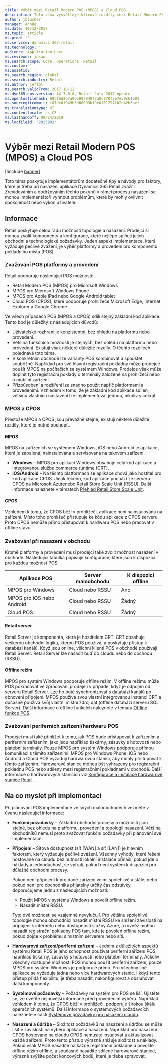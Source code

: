 ```yaml
---
title: Výběr mezi Retail Modern POS (MPOS) a Cloud POS
description: Toto téma vysvětluje klíčové rozdíly mezi Retail Modern POS a Cloud POS. Také popisuje různé faktory, které prodejci implementující aplikaci Dynamics 365 Retail musí zvážit, aby mohli vytěžit pro své požadavky maximum.
author: jblucher
manager: AnnBe
ms.date: 10/12/2017
ms.topic: article
ms.prod: ''
ms.service: dynamics-365-retail
ms.technology: ''
audience: Application User
ms.reviewer: josaw
ms.search.scope: Core, Operations, Retail
ms.custom: ''
ms.assetid: ''
ms.search.region: global
ms.search.industry: Retail
ms.author: jeffbl
ms.search.validFrom: 2017-10-12
ms.dyn365.ops.version: AX 7.0.0, Retail July 2017 update
ms.openlocfilehash: 69cf6d2b7a9bb09a848f2a0c870f5e7e59c61e91
ms.sourcegitcommit: f87de0f949b5d60993b19e0f61297f02d42b5bef
ms.translationtype: HT
ms.contentlocale: cs-CZ
ms.lasthandoff: 09/24/2019
ms.locfileid: "2025902"
---
```

# <a name="choose-between-retail-modern-pos-mpos-and-cloud-pos"></a>Výběr mezi Retail Modern POS (MPOS) a Cloud POS

[!include [banner](includes/banner.md)]

Toto téma poskytuje implementátorům dodatečné tipy a návody pro faktory, které je třeba při nasazení aplikace Dynamics 365 Retail zvážit. Zrevidováním a dodržováním těchto pokynů v rámci procesu nasazení se mohou implementátoři vyhnout problémům, které by mohly ovlivnit spokojenost nebo výkon uživatele.

## <a name="insights"></a>Informace

Retail poskytuje celou řadu možností topologie a nasazení. Prodejci si mohou zvolit komponenty a konfigurace, které nejlépe splňují jejich obchodní a technologické požadavky. Jeden aspekt implementace, která vyžaduje pečlivé zvážení, je výběr platformy a provedení pro komponentu pokladního místa (POS).

### <a name="pos-platform-and-form-factor-considerations"></a>Zvažování POS platformy a provedení

Retail podporuje následující POS možnosti:

- Retail Modern POS (MPOS) pro Microsoft Windows
- MPOS pro Microsoft Windows Phone
- MPOS pro Apple iPad nebo Google Android tablet
- Cloud POS (CPOS), které podporuje prohlížeče Microsoft Edge, Internet Explorer a Google Chrome

Ve všech případech POS (MPOS a CPOS) sdílí stejný základní kód aplikace. Tento bod je důležitý z následujících důvodů:

- Uživatelské rozhraní je konzistentní, bez ohledu na platformu nebo provedení.
- Většina funkčních možností je stejných, bez ohledu na platformu nebo provedení. Existují však některé důležité rozdíly. O těchto rozdílech pojednává toto téma.
- V konkrétním obchodě lze varianty POS kombinovat a spouštět souběžně. Například pro své hlavní registrační pokladny může prodejce použít MPOS na počítačích se systémem Windows. Prodejce však může doplnit tyto registrační poklady o terminály založené na prohlížeči nebo o mobilní zařízení.
- Přizpůsobení a rozšíření lze snadno použít napříč platformami a provedeními. Vzhledem k tomu, že je základní kód aplikace sdílen, většinu vlastních nastavení lze implementovat jednou, nikoliv vícekrát.

### <a name="mpos-vs-cpos"></a>MPOS a CPOS

Přestože MPOS a CPOS jsou převážně stejné, existují některé důležité rozdíly, které je nutné pochopit.

#### <a name="mpos"></a>MPOS

MPOS na zařízeních se systémem Windows, iOS nebo Android je aplikace, která je zabalená, nainstalována a servisovaná na takovém zařízení.

- **Windows** – MPOS pro aplikaci Windows obsahuje celý kód aplikace a integrovanou službu commerce runtime (CRT). 
- **iOS/Android** – Na těchto platformách se aplikace chová jako hostitel pro kód aplikace CPOS. Jinak řečeno, kód aplikace pochází ze serveru CPOS na Microsoft Azurenebo Retail Store Scale Unit (RSSU). Další informace naleznete v tématech [Přehled Retail Store Scale Unit](https://docs.microsoft.com/dynamics365/unified-operations/retail/dev-itpro/retail-store-system-begin).

#### <a name="cpos"></a>CPOS

Vzhledem k tomu, že CPOS běží v prohlížeči, aplikace není nainstalována na zařízení. Místo toho prohlížeč přistupuje ke kódu aplikace z CPOS serveru. Proto CPOS nemůže přímo přistupovat k hardwaru POS nebo pracovat v offline stavu.

### <a name="store-deployment-considerations"></a>Zvažování při nasazení v obchodu

Kromě platformy a provedení musí prodejci také zvolit možnost nasazení v obchodě. Následující tabulka popisuje konfigurace, které jsou k dispozici pro každou možnost POS.

| Aplikace POS         | Server maloobchodu | K dispozici offline |
|-------------------------|---------------|-------------------|
| MPOS pro Windows        | Cloud nebo RSSU | Ano               |
| MPOS pro iOS nebo Android | Cloud nebo RSSU | Žádný                |
| Cloud POS               | Cloud nebo RSSU | Žádný                |

#### <a name="retail-server"></a>Retail server

Retail Server je komponenta, která je hostitelem CRT. CRT obsahuje veškerou obchodní logiku, kterou POS používá, a poskytuje přístup k databázi kanálů. Když jsou online, všichni klienti POS v obchodě používají Retail Server. Retail Server lze nasadit buď do cloudu nebo do obchodu (RSSU).

#### <a name="offline-mode"></a>Offline režim

MPOS pro systém Windows podporuje offline režim. V offline režimu může POS pokračovat ve zpracování prodeje i v případě, když je odpojen od serveru Retail Server. Lze ho poté synchronizovat s databází kanálů po obnovení připojení. MPOS používá svou vlastní integrovanou instanci CRT a dočasně používá svůj vlastní místní zdroj dat (offline databázi serveru SQL Server). Další informace o offline funkcích naleznete v tématu [Offline funkce POS](https://docs.microsoft.com/dynamics365/unified-operations/retail/pos-offline-functionality).

### <a name="pos-peripheralhardware-considerations"></a>Zvažování periferních zařízení/hardwaru POS

Prodejci musí také přihlížet k tomu, jak POS bude přistupovat k zařízením a periferním zařízením, jako jsou například tiskárny, zásuvky s hotovostí nebo platební terminály. Pouze MPOS pro systém Windows podporuje přímou komunikaci s těmito zařízeními. MPOS pro Windows Phone, iOS nebo Android a Cloud POS vyžadují hardwarovou stanici, aby mohly přistupovat k těmto zařízením. Hardwarové stanice mohou být vyhrazeny pro registrační pokladnu POS nebo sdíleny mezi registračními pokladnami v obchodě. Další informace o hardwarových stanicích viz [Konfigurace a instalace hardwarové stanice Retail](https://docs.microsoft.com/dynamics365/unified-operations/retail/retail-hardware-station-configuration-installation).

## <a name="implementation-considerations"></a>Na co myslet při implementaci

Při plánování POS implementace ve svých maloobchodech vezměte v úvahu následující informace:

- **Funkční požadavky** – Základní obchodní procesy a možnosti jsou stejné, bez ohledu na platformu, provedení a topologii nasazení. Většina obchodníků nemusí proto zvažovat funkční požadavky při plánování své implementace.
- **Připojení** – Síťová dostupnost (síť \[WAN\] a síť \[LAN\]) je hlavním faktorem, který vyžaduje pečlivé zvážení. Všechny výhody, které řešení hostované na cloudu bez nutnosti lokální instalace přináší, pokud jde o náklady a jednoduchost, se vytratí, pokud není systém k dispozici pro důležité obchodní procesy.

    Pokud není připojení k pro dané zařízení velmi spolehlivé a stálé, nebo pokud není pro obchodníka přijatelný určitý čas odstávky, doporučujeme jednu z následujících možností:

    - Použít MPOS v systému Windows a povolit offline režim.
    - Nasadit místní RSSU.

    Tyto dvě možnosti se vzájemně nevylučují. Pro většinu spolehlivé topologie mohou obchodníci nasadit místní RSSU ke snížení závislosti na připojení k internetu nebo dostupnosti služby Azure, a rovněž mohou nasadit registrační pokladny POS tam, kde je povolen offline režim, pokud dojde k problému s místním serverem nebo sítí.

- **Hardwarová zařízení/periferní zařízení** – Jedním z důležitých aspektů systému Retail POS je jeho schopnost používat periferní zařízení POS, například tiskárny, zásuvky s hotovostí nebo platební terminály. Ačkoliv všechny dostupné možnosti POS mohou použít periferní zařízení, pouze MPOS pro systém Windows je podporuje přímo. Pro všechny jiné aplikace se vyžaduje jedna nebo více hardwarových stanic. I když tento přístup přidá flexibilitu, je třeba nasadit, nakonfigurovat a obsluhovat další komponenty.
- **Systémové požadavky** – Požadavky na systém pro POS se liší. Ujistěte se, že ověříte nejnovější informace před provedením výběru. Například vzhledem k tomu, že CPOS běží v prohlížeči, podporuje širokou škálu operačních systémů. Další informace o systémových požadavcích naleznete v části [Systémové požadavky pro nasazení cloudu](https://docs.microsoft.com/dynamics365/unified-operations/fin-and-ops/get-started/system-requirements).
- **Nasazení a údržba** – Složitost požadavků na nasazení a údržbu se může lišit v závislosti na výběru aplikace a nasazení. Například pro nasazení CPOS hostované na cloudu CPOS nemusíte instalovat a aktualizovat každé zařízení. Proto tento přístup výrazně snižuje složitost a náklady. Pokud však MPOS nasadíte na každé registrační pokladně a povolíte offline režim offline, a současně nasadíte sdílené hardwarové stanice, výrazně zvýšíte počet koncových bodů, které je třeba spravovat.

